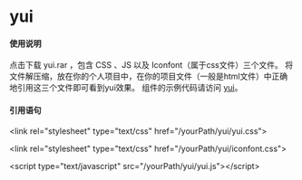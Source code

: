 # yui

#### 使用说明

点击下载 yui.rar ，包含 CSS 、JS 以及 Iconfont（属于css文件）三个文件。
将文件解压缩，放在你的个人项目中，在你的项目文件（一般是html文件）中正确地引用这三个文件即可看到yui效果。 
组件的示例代码请访问 [yui](http://yangzhimin.xyz/ "yui")。


#### 引用语句

&lt;link rel="stylesheet" type="text/css" href="/yourPath/yui/yui.css"&gt;

&lt;link rel="stylesheet" type="text/css" href="/yourPath/yui/iconfont.css"&gt;

&lt;script type="text/javascript" src="/yourPath/yui/yui.js"&gt;&lt;/script&gt;
